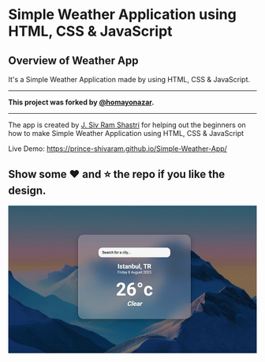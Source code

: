 # Simple Weather Application using HTML, CSS & JavaScript

## Overview of Weather App

It's a Simple Weather Application made by using HTML, CSS & JavaScript.

---

**This project was forked by [@homayonazar](https://homayonazar.com).**

---

The app is created by [J. Siv Ram Shastri](https://www.linkedin.com/in/imsivram1999/) for helping out the beginners on how to make Simple Weather Application using HTML, CSS &amp; JavaScript

Live Demo:  https://prince-shivaram.github.io/Simple-Weather-App/

## Show some :heart: and :star: the repo if you like the design.

![WeatherApp](https://raw.githubusercontent.com/homayonazar/Simple-Weather-App/refs/heads/master/live%20demo.jpg)

